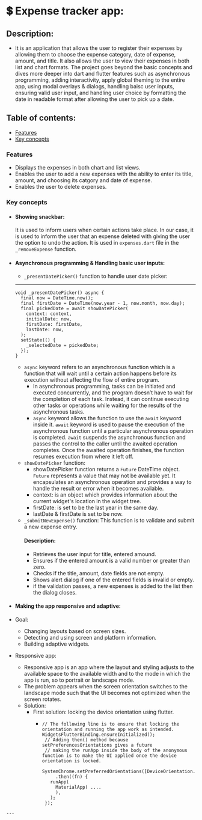 # 💲 Expense tracker app:
## Description:
- It is an application that allows the user to register their expenses by allowing them to choose the expense category, date of expense, amount, and title. It also allows the user to view their expenses in both list and chart formats. The project goes beyond the basic concepts and dives more deeper into dart and flutter features such as asynchronous programming, adding interactivity, apply global theming to the entire app, using modal overlays & dialogs, handling baisc user inputs, ensuring valid user input, and handling user choice by formatting the date in readable format after allowing the user to pick up a date.

## Table of contents:
- [Features](#features)
- [Key concepts](#key-concepts)

### Features 
- Displays the expenses in both chart and list views.
- Enables the user to add a new expenses with the ability to enter its title, amount, and choosing its catgory and date of expense.
- Enables the user to delete expenses.
### Key concepts
- #### Showing snackbar:
  It is used to inform users when certain actions take place. In our case, it is used to inform the user that an expense deleted with giving the user the option to undo the action. It is used in `expenses.dart` file in the `_removeExpense` function.
  
- #### Asynchronous programming & Handling basic user inputs:
  - `_presentDatePicker()` function to handle user date picker:
  ---
    ````
    void _presentDatePicker() async {
      final now = DateTime.now();
      final firstDate = DateTime(now.year - 1, now.month, now.day);
      final pickedDate = await showDatePicker(
        context: context,
        initialDate: now,
        firstDate: firstDate,
        lastDate: now,
      );
      setState(() {
        _selectedDate = pickedDate;
      });
    }  
  ````
     - `async` keyword refers to an asynchronous function which is a function that will wait until a certain action happens before its execution without affecting the flow of entire program.
       - In asynchronous programming, tasks can be initiated and executed concurrently, and the program doesn’t have to wait for the completion of each task. Instead, it can continue executing other tasks or operations while waiting for the results of the asynchronous tasks.
       - `async` keyword allows the function to use the `await` keyword inside it. `await` keyword is used to pause the execution of the asynchronous function until a particular asynchronous operation is completed. `await` suspends the asynchronous function and passes the control to the caller until the awaited operation completes. Once the awaited operation finishes, the function resumes execution from where it left off.
     - `showDatePicker` function:
       - showDatePicker function returns a `Future` DateTime object. `Future` represents a value that may not be available yet. It encapsulates an asynchronous operation and provides a way to handle the result or error when it becomes available. 
       - context: is an object which provides information about the current widget's location in the widget tree.
       - firstDate: is set to be the last year in the same day.
       - lastDate & firstDate is set to be now.
     - `_submitNewExpense()` function:
       This function is to validate and submit a new expense entry.
       #### Description:
         - Retrieves the user input for title, entered amound.
         - Ensures if the entered amount is a valid number or greater than zero.
         - Checks if the title, amount, date fields are not empty.
         - Shows alert dialog if one of the entered fields is invalid or empty.
         - if the validation passes, a new expenses is added to the list then the dialog closes.
      
- #### Making the app responsive and adaptive:
 - Goal:
     - Changing layouts based on screen sizes.
     - Detecting and using screen and platform information.
     - Building adaptive widgets.
 - Responsive app:
   - Responsive app is an app where the layout and styling adjusts to the available space to the available width and to the mode in which the app is run, so to portrait or landscape mode.
   - The problem appears when the screen orientation switches to the landscape mode such that the UI becomes not optimized when the screen rotates.
   - Solution:
     - First solution: locking the device orientation using flutter.
       - ````
         // The following line is to ensure that locking the orientation and running the app work as intended.
         WidgetsFlutterBinding.ensureInitialized();
          // Adding then() method because setPreferencesOrientations gives a future
          // making the runApp inside the body of the anonymous function is to make the UI applied once the device orientation is locked.
          SystemChrome.setPreferredOrientations([DeviceOrientation.portraitUp])
              .then((fn) {
            runApp(
              MaterialApp( ....
              ),
            );
          });
  ````
---

